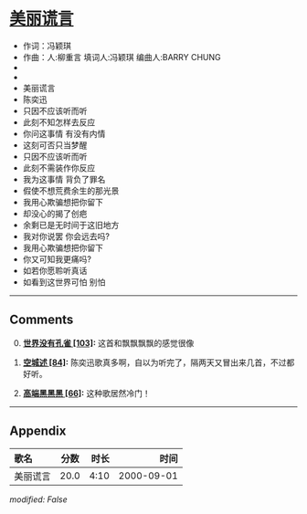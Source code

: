 # [美丽谎言](https://music.163.com/song?id=67490)

* 作词：冯颖琪
* 作曲：人:柳重言 填词人:冯颖琪 编曲人:BARRY CHUNG
*
*
* 美丽谎言
* 陈奕迅
* 只因不应该听而听
* 此刻不知怎样去反应
* 你问这事情 有没有内情
* 这刻可否只当梦醒
* 只因不应该听而听
* 此刻不需装作你反应
* 我为这事情 背负了罪名
* 假使不想荒费余生的那光景
* 我用心欺骗想把你留下
* 却没心的揭了创疤
* 余剩已是无时间于这旧地方
* 我对你说罢 你会远去吗?
* 我用心欺骗想把你留下
* 你又可知我更痛吗?
* 如若你愿聆听真话
* 如看到这世界可怕 别怕


---

## Comments
0. **[世界没有孔雀 \[103\]](https://music.163.com/#/user/home?id=35411985):** 这首和飘飘飘飘的感觉很像

1. **[空城述 \[84\]](https://music.163.com/#/user/home?id=258472686):** 陈奕迅歌真多啊，自以为听完了，隔两天又冒出来几首，不过都好听。

2. **[高端黑黑黑 \[66\]](https://music.163.com/#/user/home?id=112489281):** 这种歌居然冷门！



---

## Appendix

|歌名|分数|时长|时间|
|:---|:---:|---:|---:|
|美丽谎言|20.0|4:10|2000-09-01

*modified: False*